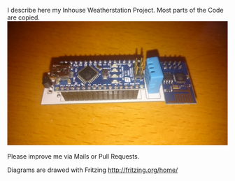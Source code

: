 I describe here my Inhouse Weatherstation Project.
Most parts of the Code are copied. 
![Image of the circuit](./images/circuit.jpg "Station with Arduino Nano")


Please improve me via Mails or Pull Requests. 

Diagrams are drawed with Fritzing
http://fritzing.org/home/